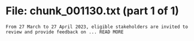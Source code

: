 ﻿# File: chunk_001130.txt (part 1 of 1)
```
From 27 March to 27 April 2023, eligible stakeholders are invited to review and provide feedback on ... READ MORE
```

